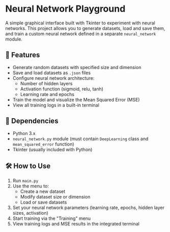 # Neural Network Playground

A simple graphical interface built with Tkinter to experiment with neural networks. This project allows you to generate datasets, load and save them, and train a custom neural network defined in a separate `neural_network` module.

## 🚀 Features

- Generate random datasets with specified size and dimension
- Save and load datasets as `.json` files
- Configure neural network architecture:
  - Number of hidden layers
  - Activation function (sigmoid, relu, tanh)
  - Learning rate and epochs
- Train the model and visualize the Mean Squared Error (MSE)
- View all training logs in a built-in terminal

## 🧠 Dependencies

- Python 3.x
- `neural_network.py` module (must contain `DeepLearning` class and `mean_squared_error` function)
- Tkinter (usually included with Python)


## 🛠 How to Use

1. Run `main.py`
2. Use the menu to:
   - Create a new dataset
   - Modify dataset size or dimension
   - Load or save datasets
3. Set your neural network parameters (learning rate, epochs, hidden layer sizes, activation)
4. Start training via the "Training" menu
5. View training logs and MSE results in the integrated terminal
